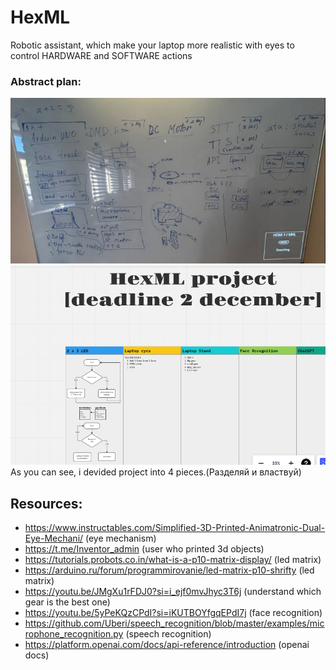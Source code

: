 # HexML
Robotic assistant, which make your laptop more realistic with eyes to control HARDWARE and SOFTWARE actions

### **Abstract plan:**

![img.png](readme_images/img.png)
![img_1.png](readme_images/img_1.png)
As you can see, i devided project into 4 pieces.(Разделяй и властвуй)

## Resources:
* https://www.instructables.com/Simplified-3D-Printed-Animatronic-Dual-Eye-Mechani/ (eye mechanism)
* https://t.me/Inventor_admin (user who printed 3d objects)
* https://tutorials.probots.co.in/what-is-a-p10-matrix-display/ (led matrix)
* https://arduino.ru/forum/programmirovanie/led-matrix-p10-shrifty (led matrix)
* https://youtu.be/JMgXu1rFDJ0?si=i_ejf0mvJhyc3T6j (understand which gear is the best one)
* https://youtu.be/5yPeKQzCPdI?si=iKUTBOYfgqEPdI7j (face recognition)
* https://github.com/Uberi/speech_recognition/blob/master/examples/microphone_recognition.py (speech recognition)
* https://platform.openai.com/docs/api-reference/introduction (openai docs)
